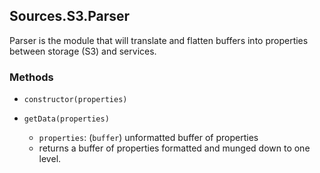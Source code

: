 ## Sources.S3.Parser
Parser is the module that will translate and flatten buffers into properties between storage (S3) and services.

### Methods
* `constructor(properties)`

* `getData(properties)`
  * `properties`: (`buffer`) unformatted buffer of properties
  * returns a buffer of properties formatted and munged down to one level.
